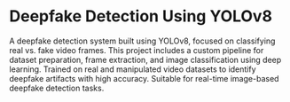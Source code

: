 # Deepfake Detection Using YOLOv8 
A deepfake detection system built using YOLOv8, focused on classifying real vs. fake video frames. This project includes a custom pipeline for dataset preparation, frame extraction, and image classification using deep learning. Trained on real and manipulated video datasets to identify deepfake artifacts with high accuracy. Suitable for real-time image-based deepfake detection tasks.  

